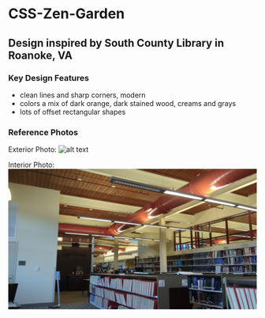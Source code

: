 # **CSS-Zen-Garden**

## Design inspired by South County Library in Roanoke, VA

### Key Design Features
- clean lines and sharp corners, modern
- colors a mix of dark orange, dark stained wood, creams and grays
- lots of offset rectangular shapes

### Reference Photos

Exterior Photo:
![alt text](http://roanokecountyva.gov/images/Facilities/5/___SoCo%20Exterior%20Credit%20Closer%20Linda%20Diane%20Colip.jpg "South County Library Exterior")

Interior Photo: 
![alt text](/assets/interior.jpg "South County Library Interior")